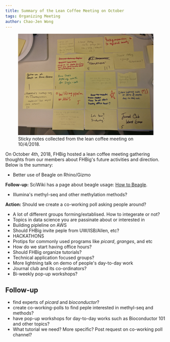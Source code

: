 ```yaml
---
title: Summary of the Lean Coffee Meeting on October
tags: Organizing Meeting
author: Chao-Jen Wong
---
```

<figure>
  <img src="../assets/images/comm-meeting-sticky-notes.jpg" alt="this is a placeholder image">
  <figcaption>Sticky notes collected from the lean coffee meeting on 10/4/2018.</figcaption>
</figure>

On October 4th, 2018, FHBig hosted a lean coffee meeting 
gathering thoughts from our members about FHBig's future 
activities and direction.  Below is the summary:


- Better use of Beagle on Rhino/Gizmo  
<div class="notice--success" style="text-align:left;">
  <p style="fontsize: 140%;"><strong>Follow-up:</strong> SciWiki has a page about beagle usage: <a href="https://sciwiki.fredhutch.org/infdemos/how_to_beagle/">How to Beagle</a>.
  </p>
</div> 

- Illumina's methyl-seq and other methylation methods?   
<div class="notice--warning" style="text-align:left;">
  <p style="fontfamily:courier;fontsize: 140%;"><strong>Action:</strong> Should we create a co-working poll asking people around?
  </p>
</div> 

- A lot of different groups forming/extablised. How to integerate or not?
- Topics in data science you are passinate about or interested in
- Building pipleline on AWS  
- Should FHBig invite peple from UW/ISB/Allen, etc?  
- HACKATHONS  
- Protips for commonly used programs like _picard_, _granges_, and etc
- How do we start having office hours?
- Should FHBig organize tutorials?
- Technical application focused groups?
- More lightning talk on demo of people's day-to-day work
- Journal club and its co-ordinators?
- Bi-weekly pop-up workshops?

## Follow-up
- find experts of _picard_ and _bioconductor_?
- create co-working-polls to find peple interested in methyl-seq and methods?
- have pop-up workshops for day-to-day works such as Bioconductor 101 and other topics?
- What tutorial we need? More specific? Post request on co-working poll channel?
